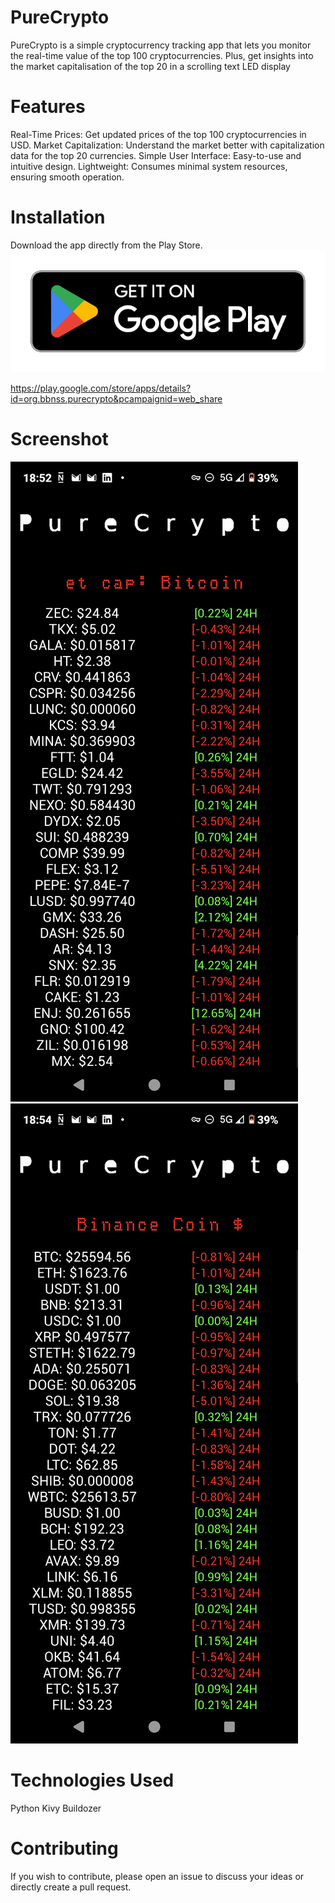 # PureCrypto
PureCrypto is a simple cryptocurrency tracking app that lets you monitor the real-time value of the top 100 cryptocurrencies. Plus, get insights into the market capitalisation of the top 20 in a scrolling text LED display

# Features
Real-Time Prices: Get updated prices of the top 100 cryptocurrencies in USD.
Market Capitalization: Understand the market better with capitalization data for the top 20 currencies.
Simple User Interface: Easy-to-use and intuitive design.
Lightweight: Consumes minimal system resources, ensuring smooth operation.

# Installation
Download the app directly from the Play Store. 
[![Play Store](images/google-play-badge_PureCrypto.png)](https://play.google.com/store/apps/details?id=org.bbnss.purecrypto&pcampaignid=web_share)

https://play.google.com/store/apps/details?id=org.bbnss.purecrypto&pcampaignid=web_share

# Screenshot 
![Screenshot dell'app](images/Screenshot_PureCrypto.png) ![Screenshot dell'app](images/Screenshot2_PureCrypto.png)

# Technologies Used
Python Kivy Buildozer

# Contributing
If you wish to contribute, please open an issue to discuss your ideas or directly create a pull request.
